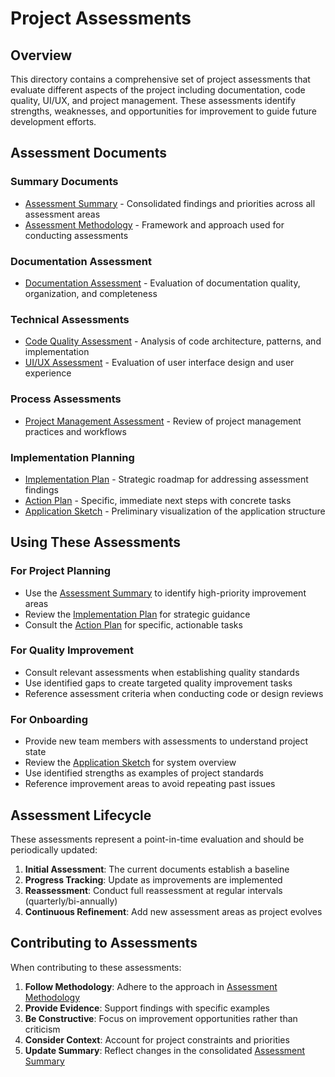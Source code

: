 # Project Assessments

## Overview
This directory contains a comprehensive set of project assessments that evaluate different aspects of the project including documentation, code quality, UI/UX, and project management. These assessments identify strengths, weaknesses, and opportunities for improvement to guide future development efforts.

## Assessment Documents

### Summary Documents
- [Assessment Summary](./ASSESSMENT_SUMMARY.md) - Consolidated findings and priorities across all assessment areas
- [Assessment Methodology](./ASSESSMENT_METHODOLOGY.md) - Framework and approach used for conducting assessments

### Documentation Assessment
- [Documentation Assessment](./DOCUMENTATION_ASSESSMENT.md) - Evaluation of documentation quality, organization, and completeness

### Technical Assessments
- [Code Quality Assessment](./technical/CODE_QUALITY_ASSESSMENT.md) - Analysis of code architecture, patterns, and implementation
- [UI/UX Assessment](./technical/UI_UX_ASSESSMENT.md) - Evaluation of user interface design and user experience

### Process Assessments
- [Project Management Assessment](./process/PROJECT_MANAGEMENT_ASSESSMENT.md) - Review of project management practices and workflows

### Implementation Planning
- [Implementation Plan](./IMPLEMENTATION_PLAN.md) - Strategic roadmap for addressing assessment findings
- [Action Plan](./ACTION_PLAN.md) - Specific, immediate next steps with concrete tasks
- [Application Sketch](./APPLICATION_SKETCH.md) - Preliminary visualization of the application structure

## Using These Assessments

### For Project Planning
- Use the [Assessment Summary](./ASSESSMENT_SUMMARY.md) to identify high-priority improvement areas
- Review the [Implementation Plan](./IMPLEMENTATION_PLAN.md) for strategic guidance
- Consult the [Action Plan](./ACTION_PLAN.md) for specific, actionable tasks

### For Quality Improvement
- Consult relevant assessments when establishing quality standards
- Use identified gaps to create targeted quality improvement tasks
- Reference assessment criteria when conducting code or design reviews

### For Onboarding
- Provide new team members with assessments to understand project state
- Review the [Application Sketch](./APPLICATION_SKETCH.md) for system overview
- Use identified strengths as examples of project standards
- Reference improvement areas to avoid repeating past issues

## Assessment Lifecycle

These assessments represent a point-in-time evaluation and should be periodically updated:

1. **Initial Assessment**: The current documents establish a baseline
2. **Progress Tracking**: Update as improvements are implemented
3. **Reassessment**: Conduct full reassessment at regular intervals (quarterly/bi-annually)
4. **Continuous Refinement**: Add new assessment areas as project evolves

## Contributing to Assessments

When contributing to these assessments:

1. **Follow Methodology**: Adhere to the approach in [Assessment Methodology](./ASSESSMENT_METHODOLOGY.md)
2. **Provide Evidence**: Support findings with specific examples
3. **Be Constructive**: Focus on improvement opportunities rather than criticism
4. **Consider Context**: Account for project constraints and priorities
5. **Update Summary**: Reflect changes in the consolidated [Assessment Summary](./ASSESSMENT_SUMMARY.md)